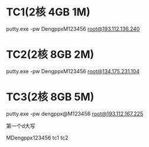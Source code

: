 
# TC1(2核 4GB 1M)
putty.exe -pw DengppxM123456 root@193.112.136.240

# TC2(2核 8GB 2M)
putty.exe -pw DengppxM123456 root@134.175.231.104

# TC3(2核 8GB 5M)
putty.exe -pw dengppx@M123456 root@193.112.167.225

第一个d大写

MDengppx123456 tc1 tc2
